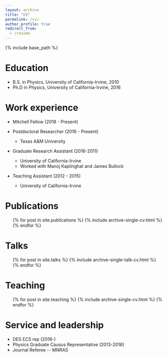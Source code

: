 ```yaml
---
layout: archive
title: "CV"
permalink: /cv/
author_profile: true
redirect_from:
  - /resume
---
```


{% include base_path %}

Education
======
* B.S. in Physics, University of California-Irvine, 2010
* Ph.D in Physics, University of California-Irvine, 2016

Work experience
======
* Mitchell Fellow (2018 - Present)
* Postdoctoral Researcher (2016 - Present)
  * Texas A&M University
* Graduate Research Assistant (2016-2011)
  * University of California-Irvine
  * Worked with Manoj Kaplinghat and James Bullock

* Teaching Assistant (2012 - 2015)
  * University of California-Irvine

Publications
======
  <ul>{% for post in site.publications %}
    {% include archive-single-cv.html %}
  {% endfor %}</ul>

Talks
======
  <ul>{% for post in site.talks %}
    {% include archive-single-talk-cv.html %}
  {% endfor %}</ul>

Teaching
======
  <ul>{% for post in site.teaching %}
    {% include archive-single-cv.html %}
  {% endfor %}</ul>

Service and leadership
======
* DES ECS rep (2018-)
* Physics Graduate Causus Representative (2013-2016)
* Journal Referee -- MNRAS
